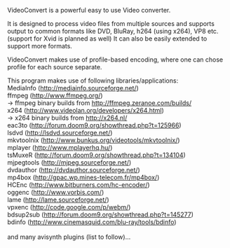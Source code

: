VideoConvert is a powerful easy to use Video converter.

It is designed to process video files from multiple sources and supports output to common formats like DVD, BluRay, h264 (using x264), VP8 etc. (support for Xvid is planned as well)
It can also be easily extended to support more formats.

VideoConvert makes use of profile-based encoding, where one can chose profile for each source separate.

This program makes use of following libraries/applications:<br>
MediaInfo (http://mediainfo.sourceforge.net/)<br>
ffmpeg (http://www.ffmpeg.org/)<br>
 -> ffmpeg binary builds from http://ffmpeg.zeranoe.com/builds/<br>
x264 (http://www.videolan.org/developers/x264.html)<br>
 -> x264 binary builds from http://x264.nl/<br>
eac3to (http://forum.doom9.org/showthread.php?t=125966)<br>
lsdvd (http://lsdvd.sourceforge.net/)<br>
mkvtoolnix (http://www.bunkus.org/videotools/mkvtoolnix/)<br>
mplayer (http://www.mplayerhq.hu/)<br>
tsMuxeR (http://forum.doom9.org/showthread.php?t=134104)<br>
mjpegtools (http://mjpeg.sourceforge.net/)<br>
dvdauthor (http://dvdauthor.sourceforge.net/)<br>
mp4box (http://gpac.wp.mines-telecom.fr/mp4box/)<br>
HCEnc (http://www.bitburners.com/hc-encoder/)<br>
oggenc (http://www.vorbis.com/)<br>
lame (http://lame.sourceforge.net/)<br>
vpxenc (http://code.google.com/p/webm/)<br>
bdsup2sub (http://forum.doom9.org/showthread.php?t=145277)<br>
bdinfo (http://www.cinemasquid.com/blu-ray/tools/bdinfo)<br>
<br>
and many avisynth plugins (list to follow)...
